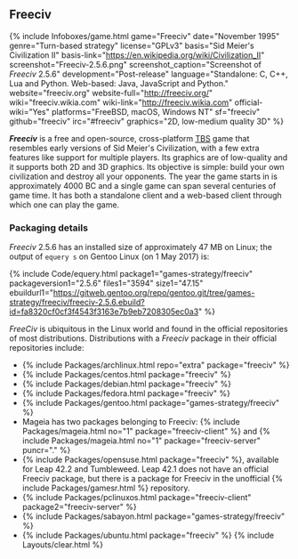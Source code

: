 ## Freeciv
{% include Infoboxes/game.html game="Freeciv" date="November 1995" genre="Turn-based strategy" license="GPLv3" basis="Sid Meier's Civilization II" basis-link="https://en.wikipedia.org/wiki/Civilization_II" screenshot="Freeciv-2.5.6.png" screenshot_caption="Screenshot of <i>Freeciv</i> 2.5.6" development="Post-release" language="Standalone: C, C++, Lua and Python. Web-based: Java, JavaScript and Python." website="freeciv.org" website-full="http://freeciv.org/" wiki="freeciv.wikia.com" wiki-link="http://freeciv.wikia.com" official-wiki="Yes" platforms="FreeBSD, macOS, Windows NT" sf="freeciv" github="freeciv" irc="#freeciv" graphics="2D, low-medium quality 3D" %}

***Freeciv*** is a free and open-source, cross-platform [<abbr title="Turn-based strategy">TBS</abbr>](#toc10) game that resembles early versions of Sid Meier's Civilization, with a few extra features like support for multiple players. Its graphics are of low-quality and it supports both 2D and 3D graphics. Its objective is simple: build your own civilization and destroy all your opponents. The year the game starts in is approximately 4000 BC and a single game can span several centuries of game time. It has both a standalone client and a web-based client through which one can play the game.

### Packaging details
*Freeciv* 2.5.6 has an installed size of approximately 47 MB on Linux; the output of `equery s` on Gentoo Linux (on 1 May 2017) is:

{% include Code/equery.html package1="games-strategy/freeciv" packageversion1="2.5.6" files1="3594" size1="47.15" ebuildurl1="https://gitweb.gentoo.org/repo/gentoo.git/tree/games-strategy/freeciv/freeciv-2.5.6.ebuild?id=fa8320cf0cf3f4543f3163e7b9eb7208305ec0a3" %}

*FreeCiv* is ubiquitous in the Linux world and found in the official repositories of most distributions. Distributions with a *Freeciv* package in their official repositories include:

* {% include Packages/archlinux.html repo="extra" package="freeciv" %}
* {% include Packages/centos.html package="freeciv" %}
* {% include Packages/debian.html package="freeciv" %}
* {% include Packages/fedora.html package="freeciv" %}
* {% include Packages/gentoo.html package="games-strategy/freeciv" %}
* Mageia has two packages belonging to Freeciv: {% include Packages/mageia.html no="1" package="freeciv-client" %} and {% include Packages/mageia.html no="1" package="freeciv-server" puncr="." %}
* {% include Packages/opensuse.html package="freeciv" %}, available for Leap 42.2 and Tumbleweed. Leap 42.1 does not have an official Freeciv package, but there is a package for Freeciv in the unofficial {% include Packages/gamesr.html %} repository.
* {% include Packages/pclinuxos.html package="freeciv-client" package2="freeciv-server" %}
* {% include Packages/sabayon.html package="games-strategy/freeciv" %}
* {% include Packages/ubuntu.html package="freeciv" %}
{% include Layouts/clear.html %}
